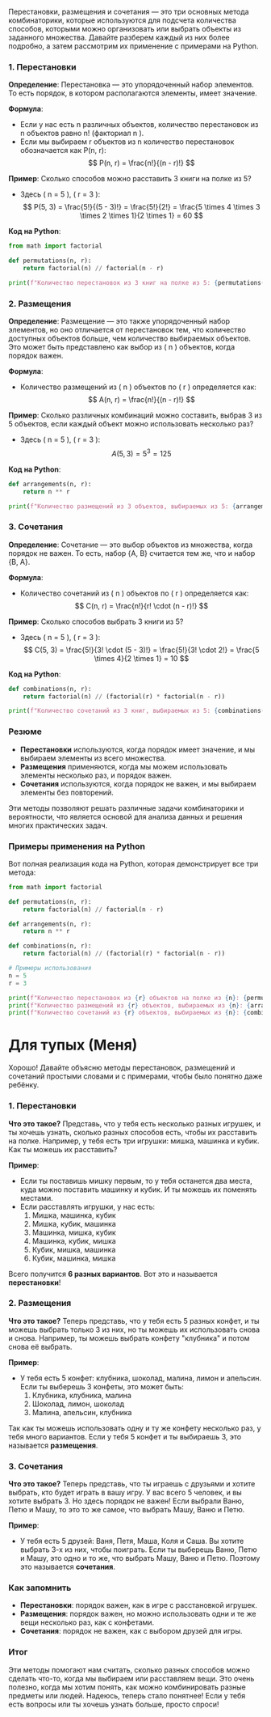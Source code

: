 Перестановки, размещения и сочетания — это три основных метода комбинаторики, которые используются для подсчета количества способов, которыми можно организовать или выбрать объекты из заданного множества. Давайте разберем каждый из них более подробно, а затем рассмотрим их применение с примерами на Python.

### 1. Перестановки

**Определение**: Перестановка — это упорядоченный набор элементов. То есть порядок, в котором располагаются элементы, имеет значение.

**Формула**:
- Если у нас есть  n  различных объектов, количество перестановок из  n  объектов равно  n!  (факториал  n ).
- Если мы выбираем  r объектов из  n  количество перестановок обозначается как  P(n, r): 
$$
P(n, r) = \frac{n!}{(n - r)!}
$$


**Пример**:
Сколько способов можно расставить 3 книги на полке из 5?

- Здесь \( n = 5 \), \( r = 3 \):
$$
P(5, 3) = \frac{5!}{(5 - 3)!} = \frac{5!}{2!} = \frac{5 \times 4 \times 3 \times 2 \times 1}{2 \times 1} = 60
$$

**Код на Python**:
```python
from math import factorial

def permutations(n, r):
    return factorial(n) // factorial(n - r)

print(f"Количество перестановок из 3 книг на полке из 5: {permutations(5, 3)}")
```

### 2. Размещения

**Определение**: Размещение — это также упорядоченный набор элементов, но оно отличается от перестановок тем, что количество доступных объектов больше, чем количество выбираемых объектов. Это может быть представлено как выбор из \( n \) объектов, когда порядок важен.

**Формула**:
- Количество размещений из \( n \) объектов по \( r \) определяется как:
$$
A(n, r) = \frac{n!}{(n - r)!}
$$

**Пример**:
Сколько различных комбинаций можно составить, выбрав 3 из 5 объектов, если каждый объект можно использовать несколько раз?

- Здесь \( n = 5 \), \( r = 3 \):
$$
A(5, 3) = 5^3 = 125
$$

**Код на Python**:
```python
def arrangements(n, r):
    return n ** r

print(f"Количество размещений из 3 объектов, выбираемых из 5: {arrangements(5, 3)}")
```

### 3. Сочетания

**Определение**: Сочетание — это выбор объектов из множества, когда порядок не важен. То есть, набор {A, B} считается тем же, что и набор {B, A}.

**Формула**:
- Количество сочетаний из \( n \) объектов по \( r \) определяется как:
$$
C(n, r) = \frac{n!}{r! \cdot (n - r)!}
$$

**Пример**:
Сколько способов выбрать 3 книги из 5?

- Здесь \( n = 5 \), \( r = 3 \):
$$
C(5, 3) = \frac{5!}{3! \cdot (5 - 3)!} = \frac{5!}{3! \cdot 2!} = \frac{5 \times 4}{2 \times 1} = 10
$$

**Код на Python**:
```python
def combinations(n, r):
    return factorial(n) // (factorial(r) * factorial(n - r))

print(f"Количество сочетаний из 3 книг, выбираемых из 5: {combinations(5, 3)}")
```

### Резюме

- **Перестановки** используются, когда порядок имеет значение, и мы выбираем элементы из всего множества.
- **Размещения** применяются, когда мы можем использовать элементы несколько раз, и порядок важен.
- **Сочетания** используются, когда порядок не важен, и мы выбираем элементы без повторений.

Эти методы позволяют решать различные задачи комбинаторики и вероятности, что является основой для анализа данных и решения многих практических задач. 

### Примеры применения на Python

Вот полная реализация кода на Python, которая демонстрирует все три метода:

```python
from math import factorial

def permutations(n, r):
    return factorial(n) // factorial(n - r)

def arrangements(n, r):
    return n ** r

def combinations(n, r):
    return factorial(n) // (factorial(r) * factorial(n - r))

# Примеры использования
n = 5
r = 3

print(f"Количество перестановок из {r} объектов на полке из {n}: {permutations(n, r)}")
print(f"Количество размещений из {r} объектов, выбираемых из {n}: {arrangements(n, r)}")
print(f"Количество сочетаний из {r} объектов, выбираемых из {n}: {combinations(n, r)}")
```

# Для тупых (Меня)
Хорошо! Давайте объясню методы перестановок, размещений и сочетаний простыми словами и с примерами, чтобы было понятно даже ребёнку.

### 1. Перестановки

**Что это такое?**
Представь, что у тебя есть несколько разных игрушек, и ты хочешь узнать, сколько разных способов есть, чтобы их расставить на полке. Например, у тебя есть три игрушки: мишка, машинка и кубик. Как ты можешь их расставить?

**Пример**:
- Если ты поставишь мишку первым, то у тебя останется два места, куда можно поставить машинку и кубик. И ты можешь их поменять местами.
- Если расставлять игрушки, у нас есть:
  1. Мишка, машинка, кубик
  2. Мишка, кубик, машинка
  3. Машинка, мишка, кубик
  4. Машинка, кубик, мишка
  5. Кубик, мишка, машинка
  6. Кубик, машинка, мишка

Всего получится **6 разных вариантов**. Вот это и называется **перестановки**!

### 2. Размещения

**Что это такое?**
Теперь представь, что у тебя есть 5 разных конфет, и ты можешь выбрать только 3 из них, но ты можешь их использовать снова и снова. Например, ты можешь выбрать конфету "клубника" и потом снова её выбрать.

**Пример**:
- У тебя есть 5 конфет: клубника, шоколад, малина, лимон и апельсин. Если ты выберешь 3 конфеты, это может быть:
  1. Клубника, клубника, малина
  2. Шоколад, лимон, шоколад
  3. Малина, апельсин, клубника

Так как ты можешь использовать одну и ту же конфету несколько раз, у тебя много вариантов. Если у тебя 5 конфет и ты выбираешь 3, это называется **размещения**.

### 3. Сочетания

**Что это такое?**
Теперь представь, что ты играешь с друзьями и хотите выбрать, кто будет играть в вашу игру. У вас всего 5 человек, и вы хотите выбрать 3. Но здесь порядок не важен! Если выбрали Ваню, Петю и Машу, то это то же самое, что выбрать Машу, Ваню и Петю.

**Пример**:
- У тебя есть 5 друзей: Ваня, Петя, Маша, Коля и Саша. Вы хотите выбрать 3-х из них, чтобы поиграть. Если ты выберешь Ваню, Петю и Машу, это одно и то же, что выбрать Машу, Ваню и Петю. Поэтому это называется **сочетания**.

### Как запомнить

- **Перестановки**: порядок важен, как в игре с расстановкой игрушек.
- **Размещения**: порядок важен, но можно использовать одни и те же вещи несколько раз, как с конфетами.
- **Сочетания**: порядок не важен, как с выбором друзей для игры.

### Итог

Эти методы помогают нам считать, сколько разных способов можно сделать что-то, когда мы выбираем или расставляем вещи. Это очень полезно, когда мы хотим понять, как можно комбинировать разные предметы или людей. Надеюсь, теперь стало понятнее! Если у тебя есть вопросы или ты хочешь узнать больше, просто спроси!
